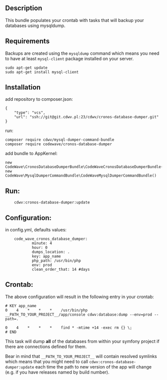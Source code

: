 Description
------------
This bundle populates your crontab with tasks that will backup your databases using mysqldump.

Requirements
------------
Backups are created using the `mysqldump` command which means you need to have at least 
`mysql-client` package installed on your server. 

```
sudo apt-get update
sudo apt-get install mysql-client
```

Installation
------------
add repository to composer.json:

```
{
    "type": "vcs",
    "url": "ssh://git@git.cdwv.pl:23/cdwv/cronos-database-dumper.git"
}
```
run:
```
composer require cdwv/mysql-dumper-command-bundle
composer require codewave/cronos-database-dumper
```

add bundle to AppKernel:
```
new CodeWave\CronosDatabaseDumperBundle\CodeWaveCronosDatabaseDumperBundle(),
new CodeWave\MysqlDumperCommandBundle\CodeWaveMysqlDumperCommandBundle()
```

Run:
------------

```
    cdwv:cronos-database-dumper:update
```

Configuration:
------------
in config.yml, defaults values:
```
    code_wave_cronos_database_dumper:
            minute: 4
            hour: 0
            dumps_location: .
            key: app_name
            php_path: /usr/bin/php
            env: prod 
            clean_order_that: 14 #days
```

Crontab:
------------

The above configuration will result in the following entry in your crontab:
```text
# KEY app_name
0    4    *    *    *    /usr/bin/php __PATH_TO_YOUR_PROJECT__/app/console cdwv:database:dump --env=prod --path=.

0    4    *    *    *    find * -mtime +14 -exec rm {} \;
# END
```

This task will dump **all** of the databases from within your symfony project if there are connections defined for them.

Bear in mind that `__PATH_TO_YOUR_PROJECT__` will contain resolved symlinks which means that you might need to call
`cdwv:cronos-database-dumper:update` each time the path to new version of the app will change 
(e.g. if you have releases named by build number).
